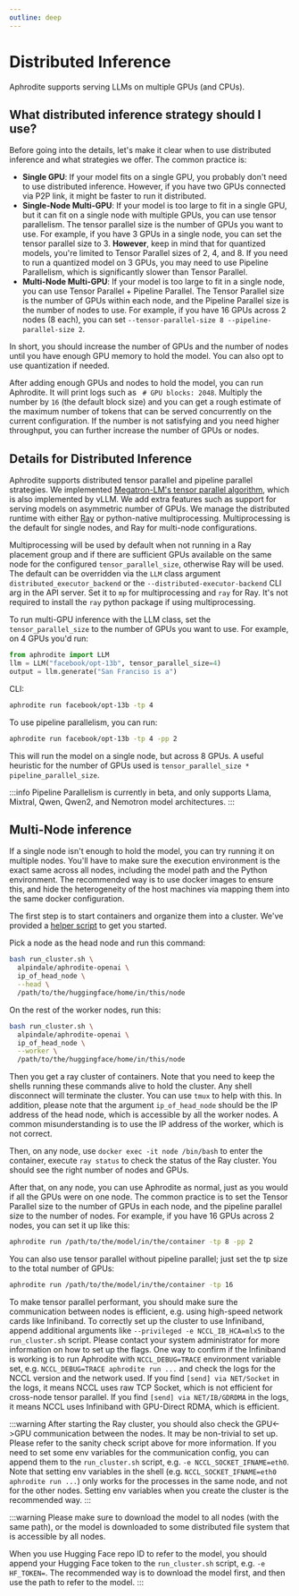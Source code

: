 ```yaml
---
outline: deep
---
```


# Distributed Inference

Aphrodite supports serving LLMs on multiple GPUs (and CPUs).

## What distributed inference strategy should I use?

Before going into the details, let's make it clear when to use distributed inference and what strategies we offer. The common practice is:

- **Single GPU**: If your model fits on a single GPU, you probably don't need to use distributed inference. However, if you have two GPUs connected via P2P link, it might be faster to run it distributed.
- **Single-Node Multi-GPU**: If your model is too large to fit in a single GPU, but it can fit on a single node with multiple GPUs, you can use tensor parallelism. The tensor parallel size is the number of GPUs you want to use. For example, if you have 3 GPUs in a single node, you can set the tensor parallel size to 3. **However**, keep in mind that for quantized models, you're limited to Tensor Parallel sizes of 2, 4, and 8. If you need to run a quantized model on 3 GPUs, you may need to use Pipeline Parallelism, which is significantly slower than Tensor Parallel.
- **Multi-Node Multi-GPU**: If your model is too large to fit in a single node, you can use Tensor Parallel + Pipeline Parallel. The Tensor Parallel size is the number of GPUs within each node, and the Pipeline Parallel size is the number of nodes to use. For example, if you have 16 GPUs across 2 nodes (8 each), you can set `--tensor-parallel-size 8 --pipeline-parallel-size 2`.

In short, you should increase the number of GPUs and the number of nodes until you have enough GPU memory to hold the model. You can also opt to use quantization if needed.

After adding enough GPUs and nodes to hold the model, you can run Aphrodite. It will print logs such as ` # GPU blocks: 2048`. Multiply the number by `16` (the default block size) and you can get a rough estimate of the maximum number of tokens that can be served concurrently on the current configuration. If the number is not satisfying and you need higher throughput, you can further increase the number of GPUs or nodes.

## Details for Distributed Inference

Aphrodite supports distributed tensor parallel and pipeline parallel strategies. We implemented [Megatron-LM's tensor parallel algorithm](https://arxiv.org/pdf/1909.08053.pdf), which is also implemented by vLLM. We add extra features such as support for serving models on asymmetric number of GPUs. We manage the distributed runtime with either [Ray](https://github.com/ray-project/ray) or python-native multiprocessing. Multiprocessing is the default for single nodes, and Ray for multi-node configurations.

Multiprocessing will be used by default when not running in a Ray placement group and if there are sufficient GPUs available on the same node for the configured `tensor_parallel_size`, otherwise Ray will be used. The default can be overridden via the `LLM` class argument `distributed_executor_backend` or the `--distributed-executor-backend` CLI arg in the API server. Set it to `mp` for multiprocessing and `ray` for Ray. It's not required to install the `ray` python package if using multiprocessing.

To run multi-GPU inference with the LLM class, set the `tensor_parallel_size` to the number of GPUs you want to use. For example, on 4 GPUs you'd run:

```py
from aphrodite import LLM
llm = LLM("facebook/opt-13b", tensor_parallel_size=4)
output = llm.generate("San Franciso is a")
```

CLI:

```sh
aphrodite run facebook/opt-13b -tp 4
```

To use pipeline parallelism, you can run:

```sh
aphrodite run facebook/opt-13b -tp 4 -pp 2
```
This will run the model on a single node, but across 8 GPUs. A useful heuristic for the number of GPUs used is `tensor_parallel_size * pipeline_parallel_size`.

:::info
Pipeline Parallelism is currently in beta, and only supports Llama, Mixtral, Qwen, Qwen2, and Nemotron model architectures.
:::


## Multi-Node inference

If a single node isn't enough to hold the model, you can try running it on multiple nodes. You'll have to make sure the execution environment is the exact same across all nodes, including the model path and the Python environment. The recommended way is to use docker images to ensure this, and hide the heterogeneity of the host machines via mapping them into the same docker configuration.

The first step is to start containers and organize them into a cluster. We've provided a [helper script](https://github.com/PygmalionAI/aphrodite-engine/tree/main/examples/run_cluster.sh) to get you started.

Pick a node as the head node and run this command:

```sh
bash run_cluster.sh \
  alpindale/aphrodite-openai \
  ip_of_head_node \
  --head \
  /path/to/the/huggingface/home/in/this/node
```

On the rest of the worker nodes, run this:

```sh
bash run_cluster.sh \
  alpindale/aphrodite-openai \
  ip_of_head_node \
  --worker \
  /path/to/the/huggingface/home/in/this/node
```

Then you get a ray cluster of containers. Note that you need to keep the shells running these commands alive to hold the cluster. Any shell disconnect will terminate the cluster. You can use `tmux` to help with this. In addition, please note that the argument `ip_of_head_node` should be the IP address of the head node, which is accessible by all the worker nodes. A common misunderstanding is to use the IP address of the worker, which is not correct.

Then, on any node, use `docker exec -it node /bin/bash` to enter the container, execute `ray status` to check the status of the Ray cluster. You should see the right number of nodes and GPUs.

After that, on any node, you can use Aphrodite as normal, just as you would if all the GPUs were on one node. The common practice is to set the Tensor Parallel size to the number of GPUs in each node, and the pipeline parallel size to the number of nodes. For example, if you have 16 GPUs across 2 nodes, you can set it up like this:

```sh
aphrodite run /path/to/the/model/in/the/container -tp 8 -pp 2
```

You can also use tensor parallel without pipeline parallel; just set the tp size to the total number of GPUs:

```sh
aphrodite run /path/to/the/model/in/the/container -tp 16
```

To make tensor parallel performant, you should make sure the communication between nodes is efficient, e.g. using high-speed network cards like Infiniband. To correctly set up the cluster to use Infiniband, append additional arguments like `--privileged -e NCCL_IB_HCA=mlx5` to the `run_cluster.s`h script. Please contact your system administrator for more information on how to set up the flags. One way to confirm if the Infiniband is working is to run Aphrodite with `NCCL_DEBUG=TRACE` environment variable set, e.g. `NCCL_DEBUG=TRACE aphrodite run ...` and check the logs for the NCCL version and the network used. If you find `[send] via NET/Socket` in the logs, it means NCCL uses raw TCP Socket, which is not efficient for cross-node tensor parallel. If you find `[send] via NET/IB/GDRDMA` in the logs, it means NCCL uses Infiniband with GPU-Direct RDMA, which is efficient.

:::warning
After starting the Ray cluster, you should also check the GPU<->GPU communication between the nodes. It may be non-trivial to set up. Please refer to the sanity check script above for more information. If you need to set some env variables for the communication config, you can append them to the `run_cluster.sh` script, e.g. `-e NCCL_SOCKET_IFNAME=eth0`. Note that setting env variables in the shell (e.g. `NCCL_SOCKET_IFNAME=eth0 aphrodite run ...`) only works for the processes in the same node, and not for the other nodes. Setting env variables when you create the cluster is the recommended way.
:::

:::warning
Please make sure to download the model to all nodes (with the same path), or the model is downloaded to some distributed file system that is accessible by all nodes.

When you use Hugging Face repo ID to refer to the model, you should append your Hugging Face token to the `run_cluster.sh` script, e.g. `-e HF_TOKEN=`. The recommended way is to download the model first, and then use the path to refer to the model.
:::